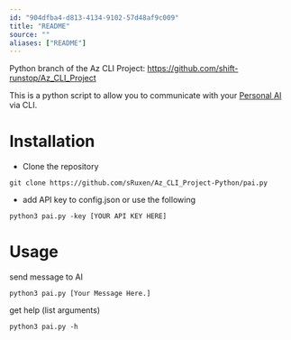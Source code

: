 ```yaml
---
id: "904dfba4-d813-4134-9102-57d48af9c009"
title: "README"
source: ""
aliases: ["README"]
---
```

Python branch of the Az CLI Project: https://github.com/shift-runstop/Az_CLI_Project

This is a python script to allow you to communicate with your [Personal AI](https://personal.ai) via CLI.

# Installation
* Clone the repository
```
git clone https://github.com/sRuxen/Az_CLI_Project-Python/pai.py
```
* add API key to config.json or use the following
```
python3 pai.py -key [YOUR API KEY HERE]
```

# Usage
send message to AI

``
python3 pai.py [Your Message Here.]
``

get help (list arguments)

``
python3 pai.py -h
``




